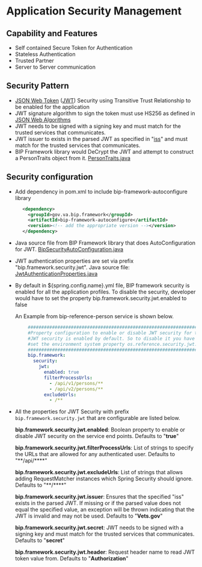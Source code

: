 # Application Security Management

## Capability and Features
- Self contained Secure Token for Authentication
- Stateless Authentication
- Trusted Partner
- Server to Server communication

## Security Pattern
- [JSON Web Token](https://tools.ietf.org/html/rfc7519) ([JWT](https://jwt.io/)) Security using Transitive Trust Relationship to be enabled for the application
- JWT signature algorithm to sign the token must use HS256 as defined in [JSON Web Algorithms](https://tools.ietf.org/html/draft-ietf-jose-json-web-algorithms-31#section-3.1)
- JWT needs to be signed with a signing key and must match for the trusted services that communicates.
- JWT issuer to exists in the parsed JWT as specified in "[iss](https://tools.ietf.org/html/rfc7519#section-4.1.1)" and must match for the trusted services that communicates.
- BIP Framework library would DeCrypt the JWT and attempt to construct a PersonTraits object from it. [PersonTraits.java](https://github.com/department-of-veterans-affairs/ocp-framework/blob/master/bip-framework-libraries/src/main/java/gov/va/bip/framework/security/PersonTraits.java)

## Security configuration
- Add dependency in pom.xml to include bip-framework-autoconfigure library

```xml
      <dependency>
        <groupId>gov.va.bip.framework</groupId>
        <artifactId>bip-framework-autoconfigure</artifactId>
        <version><!-- add the appropriate version --></version>
      </dependency>
```

 - Java source file from BIP Framework library that does AutoConfiguration for JWT. [BipSecurityAutoConfiguration.java](https://github.com/department-of-veterans-affairs/ocp-framework/blob/master/bip-framework-autoconfigure/src/main/java/gov/va/bip/framework/security/autoconfigure/BipSecurityAutoConfiguration.java)
 
 - JWT authentication properties are set via prefix "bip.framework.security.jwt". Java source file: [JwtAuthenticationProperties.java](https://github.com/department-of-veterans-affairs/ocp-framework/blob/master/bip-framework-libraries/src/main/java/gov/va/bip/framework/security/jwt/JwtAuthenticationProperties.java)
 
 - By default in ${spring.config.name}.yml file, BIP framework security is enabled for all the application profiles. To disable the security, developer would have to set the property bip.framework.security.jwt.enabled to false

    An Example from bip-reference-person service is shown below.
```yaml
		###############################################################################
		#Property configuration to enable or disable JWT security for the service calls 
		#JWT security is enabled by default. So to disable it you have to
		#set the environment system property os.reference.security.jwt.enabled=false
		###############################################################################
		bip.framework:
		  security:
		    jwt:
		      enabled: true
		      filterProcessUrls: 
		        - /api/v1/persons/**
		        - /api/v2/persons/**
		      excludeUrls:
		        - /**
```

-  All the properties for JWT Security with prefix `bip.framework.security.jwt` that are configurable are listed below.

     **bip.framework.security.jwt.enabled**: Boolean property to enable or disable JWT security on the service end points. Defaults to "**true**"

     **bip.framework.security.jwt.filterProcessUrls**: List of strings to specify the URLs that are allowed for any authenticated user. Defaults to "**/api/****"

     **bip.framework.security.jwt.excludeUrls**: List of strings that allows adding RequestMatcher instances which Spring Security should ignore. Defaults to "**/****"

     **bip.framework.security.jwt.issuer**: Ensures that the specified "iss" exists in the parsed JWT. If missing or if the parsed value does not equal the specified value, an exception will be thrown indicating that the JWT is 								 invalid and may not be used. Defaults to "**Vets.gov**"

     **bip.framework.security.jwt.secret**: JWT needs to be signed with a signing key and must match for the trusted services that communicates. Defaults to "**secret**"

     **bip.framework.security.jwt.header**: Request header name to read JWT token value from. Defaults to "**Authorization**"
	

